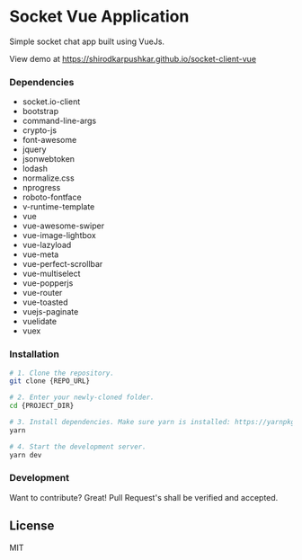 # Socket Vue Application




Simple socket chat app built using VueJs.

View demo at https://shirodkarpushkar.github.io/socket-client-vue

### Dependencies

* socket.io-client
* bootstrap
* command-line-args
* crypto-js
* font-awesome
* jquery
* jsonwebtoken
* lodash
* normalize.css
* nprogress
* roboto-fontface
* v-runtime-template
* vue
* vue-awesome-swiper
* vue-image-lightbox
* vue-lazyload
* vue-meta
* vue-perfect-scrollbar
* vue-multiselect
* vue-popperjs
* vue-router
* vue-toasted
* vuejs-paginate
* vuelidate
* vuex

### Installation

```bash
# 1. Clone the repository.
git clone {REPO_URL}

# 2. Enter your newly-cloned folder.
cd {PROJECT_DIR}

# 3. Install dependencies. Make sure yarn is installed: https://yarnpkg.com/lang/en/docs/install
yarn

# 4. Start the development server.
yarn dev
```

### Development

Want to contribute? Great!
Pull Request's shall be verified and accepted.


License
----

MIT
